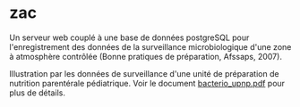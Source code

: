 zac
===

Un serveur web couplé à une base de données postgreSQL pour l'enregistrement des données de la surveillance microbiologique d'une zone à atmosphère contrôlée (Bonne pratiques de préparation, Afssaps, 2007).

Illustration par les données de surveillance d'une unité de préparation de nutrition parentérale pédiatrique. Voir le document [bacterio_upnp.pdf](bacterio_upnp.pdf) pour plus de détails. 
